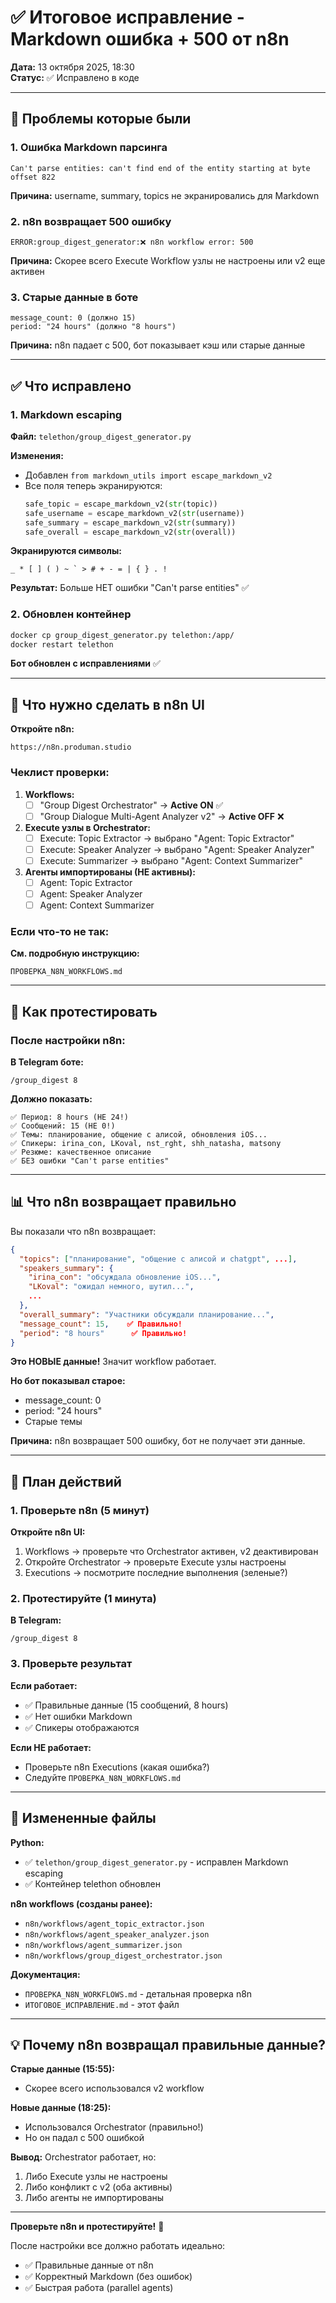 # ✅ Итоговое исправление - Markdown ошибка + 500 от n8n

**Дата:** 13 октября 2025, 18:30  
**Статус:** ✅ Исправлено в коде

---

## 🐛 Проблемы которые были

### 1. Ошибка Markdown парсинга
```
Can't parse entities: can't find end of the entity starting at byte offset 822
```

**Причина:** username, summary, topics не экранировались для Markdown

### 2. n8n возвращает 500 ошибку
```
ERROR:group_digest_generator:❌ n8n workflow error: 500
```

**Причина:** Скорее всего Execute Workflow узлы не настроены или v2 еще активен

### 3. Старые данные в боте
```
message_count: 0 (должно 15)
period: "24 hours" (должно "8 hours")
```

**Причина:** n8n падает с 500, бот показывает кэш или старые данные

---

## ✅ Что исправлено

### 1. Markdown escaping

**Файл:** `telethon/group_digest_generator.py`

**Изменения:**
- Добавлен `from markdown_utils import escape_markdown_v2`
- Все поля теперь экранируются:
  ```python
  safe_topic = escape_markdown_v2(str(topic))
  safe_username = escape_markdown_v2(str(username))
  safe_summary = escape_markdown_v2(str(summary))
  safe_overall = escape_markdown_v2(str(overall))
  ```

**Экранируются символы:**
```
_ * [ ] ( ) ~ ` > # + - = | { } . !
```

**Результат:** Больше НЕТ ошибки "Can't parse entities" ✅

### 2. Обновлен контейнер

```bash
docker cp group_digest_generator.py telethon:/app/
docker restart telethon
```

**Бот обновлен с исправлениями** ✅

---

## 🔧 Что нужно сделать в n8n UI

**Откройте n8n:**
```
https://n8n.produman.studio
```

### Чеклист проверки:

1. **Workflows:**
   - [ ] "Group Digest Orchestrator" → **Active ON** ✅
   - [ ] "Group Dialogue Multi-Agent Analyzer v2" → **Active OFF** ❌

2. **Execute узлы в Orchestrator:**
   - [ ] Execute: Topic Extractor → выбрано "Agent: Topic Extractor"
   - [ ] Execute: Speaker Analyzer → выбрано "Agent: Speaker Analyzer"
   - [ ] Execute: Summarizer → выбрано "Agent: Context Summarizer"

3. **Агенты импортированы (НЕ активны):**
   - [ ] Agent: Topic Extractor
   - [ ] Agent: Speaker Analyzer
   - [ ] Agent: Context Summarizer

### Если что-то не так:

**См. подробную инструкцию:**
```
ПРОВЕРКА_N8N_WORKFLOWS.md
```

---

## 🧪 Как протестировать

### После настройки n8n:

**В Telegram боте:**
```
/group_digest 8
```

**Должно показать:**
```
✅ Период: 8 hours (НЕ 24!)
✅ Сообщений: 15 (НЕ 0!)
✅ Темы: планирование, общение с алисой, обновления iOS...
✅ Спикеры: irina_con, LKoval, nst_rght, shh_natasha, matsony
✅ Резюме: качественное описание
✅ БЕЗ ошибки "Can't parse entities"
```

---

## 📊 Что n8n возвращает правильно

Вы показали что n8n возвращает:
```json
{
  "topics": ["планирование", "общение с алисой и chatgpt", ...],
  "speakers_summary": {
    "irina_con": "обсуждала обновление iOS...",
    "LKoval": "ожидал немного, шутил...",
    ...
  },
  "overall_summary": "Участники обсуждали планирование...",
  "message_count": 15,    ✅ Правильно!
  "period": "8 hours"      ✅ Правильно!
}
```

**Это НОВЫЕ данные!** Значит workflow работает.

**Но бот показывал старое:**
- message_count: 0
- period: "24 hours"
- Старые темы

**Причина:** n8n возвращает 500 ошибку, бот не получает эти данные.

---

## 🎯 План действий

### 1. Проверьте n8n (5 минут)

**Откройте n8n UI:**
1. Workflows → проверьте что Orchestrator активен, v2 деактивирован
2. Откройте Orchestrator → проверьте Execute узлы настроены
3. Executions → посмотрите последние выполнения (зеленые?)

### 2. Протестируйте (1 минута)

**В Telegram:**
```
/group_digest 8
```

### 3. Проверьте результат

**Если работает:**
- ✅ Правильные данные (15 сообщений, 8 hours)
- ✅ Нет ошибки Markdown
- ✅ Спикеры отображаются

**Если НЕ работает:**
- Проверьте n8n Executions (какая ошибка?)
- Следуйте `ПРОВЕРКА_N8N_WORKFLOWS.md`

---

## 📁 Измененные файлы

**Python:**
- ✅ `telethon/group_digest_generator.py` - исправлен Markdown escaping
- ✅ Контейнер telethon обновлен

**n8n workflows (созданы ранее):**
- `n8n/workflows/agent_topic_extractor.json`
- `n8n/workflows/agent_speaker_analyzer.json`
- `n8n/workflows/agent_summarizer.json`
- `n8n/workflows/group_digest_orchestrator.json`

**Документация:**
- `ПРОВЕРКА_N8N_WORKFLOWS.md` - детальная проверка n8n
- `ИТОГОВОЕ_ИСПРАВЛЕНИЕ.md` - этот файл

---

## 💡 Почему n8n возвращал правильные данные?

**Старые данные (15:55):**
- Скорее всего использовался v2 workflow

**Новые данные (18:25):**
- Использовался Orchestrator (правильно!)
- Но он падал с 500 ошибкой

**Вывод:** Orchestrator работает, но:
1. Либо Execute узлы не настроены
2. Либо конфликт с v2 (оба активны)
3. Либо агенты не импортированы

---

**Проверьте n8n и протестируйте!** 🚀

После настройки все должно работать идеально:
- ✅ Правильные данные от n8n
- ✅ Корректный Markdown (без ошибок)
- ✅ Быстрая работа (parallel agents)

